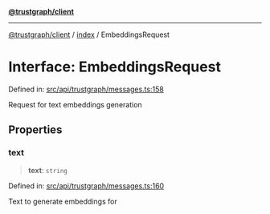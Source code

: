[**@trustgraph/client**](../../README.md)

***

[@trustgraph/client](../../README.md) / [index](../README.md) / EmbeddingsRequest

# Interface: EmbeddingsRequest

Defined in: [src/api/trustgraph/messages.ts:158](https://github.com/trustgraph-ai/trustgraph-ts-client/blob/4700024d623d01d40c50072d60c021f3b6c60b54/src/api/trustgraph/messages.ts#L158)

Request for text embeddings generation

## Properties

### text

> **text**: `string`

Defined in: [src/api/trustgraph/messages.ts:160](https://github.com/trustgraph-ai/trustgraph-ts-client/blob/4700024d623d01d40c50072d60c021f3b6c60b54/src/api/trustgraph/messages.ts#L160)

Text to generate embeddings for
